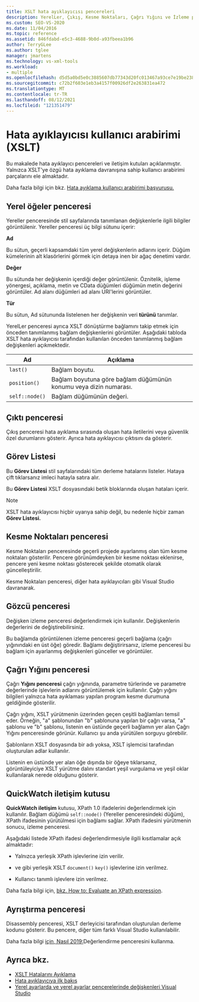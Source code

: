 ```yaml
---
title: XSLT hata ayıklayıcısı pencereleri
description: YerelLer, Çıkış, Kesme Noktaları, Çağrı Yığını ve İzleme pencereleri de dahil olmak üzere XSLT'ye özgü hata ayıklama davranışını kontrol altına alan XSLT hata ayıklayıcısı kullanıcı arabirimi parçaları hakkında bilgi öğrenin.
ms.custom: SEO-VS-2020
ms.date: 11/04/2016
ms.topic: reference
ms.assetid: 846fdabd-e5c3-4688-9b0d-a93fbeea1b96
author: TerryGLee
ms.author: tglee
manager: jmartens
ms.technology: vs-xml-tools
ms.workload:
- multiple
ms.openlocfilehash: d5d5a0bd5e0c3885607db77343d20fc013467a93ce7e19be2387d84010556751
ms.sourcegitcommit: c72b2f603e1eb3a4157f00926df2e263831ea472
ms.translationtype: MT
ms.contentlocale: tr-TR
ms.lasthandoff: 08/12/2021
ms.locfileid: "121351479"
---
```

# <a name="debugger-user-interface-xslt"></a>Hata ayıklayıcısı kullanıcı arabirimi (XSLT)

Bu makalede hata ayıklayıcı pencereleri ve iletişim kutuları açıklanmıştır. Yalnızca XSLT'ye özgü hata ayıklama davranışına sahip kullanıcı arabirimi parçalarını ele almaktadır.

Daha fazla bilgi için bkz. [Hata ayıklama kullanıcı arabirimi başvurusu.](../debugger/debugging-user-interface-reference.md)

## <a name="locals-window"></a>Yerel öğeler penceresi

Yereller penceresinde stil sayfalarında tanımlanan değişkenlerle ilgili bilgiler görüntülenir. Yereller penceresi üç bilgi sütunu içerir:

**Ad**

Bu sütun, geçerli kapsamdaki tüm yerel değişkenlerin adlarını içerir. Düğüm kümelerinin alt klasörlerini görmek için detaya inen bir ağaç denetimi vardır.

**Değer**

Bu sütunda her değişkenin içerdiği değer görüntülenir. Öznitelik, işleme yönergesi, açıklama, metin ve CData düğümleri düğümün metin değerini görüntüler. Ad alanı düğümleri ad alanı URI'lerini görüntüler.

**Tür**

Bu sütun, Ad sütununda listelenen her değişkenin veri **türünü** tanımlar.

YerelLer penceresi ayrıca XSLT dönüştürme bağlamını takip etmek için önceden tanımlanmış bağlam değişkenlerini görüntüler. Aşağıdaki tabloda XSLT hata ayıklayıcısı tarafından kullanılan önceden tanımlanmış bağlam değişkenleri açıkmektedir.

|Ad|Açıklama|
|-|-----------------|
|`last()`|Bağlam boyutu.|
|`position()`|Bağlam boyutuna göre bağlam düğümünün konumu veya dizin numarası.|
|`self::node()`|Bağlam düğümünün değeri.|

## <a name="output-window"></a>Çıktı penceresi

Çıkış penceresi hata ayıklama sırasında oluşan hata iletilerini veya güvenlik özel durumlarını gösterir. Ayrıca hata ayıklayıcısı çıktısını da gösterir.

## <a name="task-list"></a>Görev Listesi

Bu **Görev Listesi** stil sayfalarındaki tüm derleme hatalarını listeler. Hataya çift tıklarsanız imleci hatayla satıra alır.

Bu **Görev Listesi** XSLT dosyasındaki betik bloklarında oluşan hataları içerir.

> [!NOTE]
> XSLT hata ayıklayıcısı hiçbir uyarıya sahip değil, bu nedenle hiçbir zaman **Görev Listesi.**

## <a name="breakpoints-window"></a>Kesme Noktaları penceresi

Kesme Noktaları penceresinde geçerli projede ayarlanmış olan tüm kesme noktaları gösterilir. Pencere görünümdeyken bir kesme noktası eklenirse, pencere yeni kesme noktası gösterecek şekilde otomatik olarak güncelleştirilir.

Kesme Noktaları penceresi, diğer hata ayıklayıcıları gibi Visual Studio davranarak.

## <a name="watch-window"></a>Gözcü penceresi

Değişken izleme penceresi değerlendirmek için kullanılır. Değişkenlerin değerlerini de değiştirebilirsiniz.

Bu bağlamda görüntülenen izleme penceresi geçerli bağlama (çağrı yığınındaki en üst öğe) göredir. Bağlamı değiştirirsanız, izleme penceresi bu bağlam için ayarlanmış değişkenleri günceller ve görüntüler.

## <a name="call-stack-window"></a>Çağrı Yığını penceresi

Çağrı **Yığını penceresi** çağrı yığınında, parametre türlerinde ve parametre değerlerinde işlevlerin adlarını görüntülemek için kullanılır. Çağrı yığını bilgileri yalnızca hata ayıklaması yapılan program kesme durumuna geldiğinde gösterilir.

Çağrı yığını, XSLT yürütmenin üzerinden geçen çeşitli bağlamları temsil eder. Örneğin, "a" şablonundan "b" şablonuna yapılan bir çağrı varsa, "a" şablonu  ve "b" şablonu, listenin en üstünde geçerli bağlamın yer alan Çağrı Yığını penceresinde görünür. Kullanıcı şu anda yürütülen sorguyu görebilir.

Şablonların XSLT dosyasında bir adı yoksa, XSLT işlemcisi tarafından oluşturulan adlar kullanılır.

Listenin en üstünde yer alan öğe dışında bir öğeye tıklarsanız, görüntüleyiciye XSLT yürütme dalını standart yeşil vurgulama ve yeşil oklar kullanılarak nerede olduğunu gösterir.

## <a name="quickwatch-dialog-box"></a>QuickWatch iletişim kutusu

**QuickWatch iletişim** kutusu, XPath 1.0 ifadelerini değerlendirmek için kullanılır. Bağlam düğümü `self::node()` (Yereller penceresindeki düğüm), XPath ifadesinin yürütülmesi için bağlamı sağlar. XPath ifadesini yürütmenin sonucu, izleme penceresi.

Aşağıdaki listede XPath ifadesi değerlendirmesiyle ilgili kısıtlamalar açık almaktadır:

- Yalnızca yerleşik XPath işlevlerine izin verilir.

- ve gibi yerleşik XSLT `document()` `key()` işlevlerine izin verilmez.

- Kullanıcı tanımlı işlevlere izin verilmez.

Daha fazla bilgi için, [bkz. How to: Evaluate an XPath expression](../xml-tools/how-to-evaluate-an-xpath-expression.md).

## <a name="disassembly-window"></a>Ayrıştırma penceresi

Disassembly penceresi, XSLT derleyicisi tarafından oluşturulan derleme kodunu gösterir. Bu pencere, diğer tüm farklı Visual Studio kullanılabilir.

Daha fazla bilgi [için, Nasıl 2019:](../debugger/how-to-use-the-disassembly-window.md)Değerlendirme penceresini kullanma.

## <a name="see-also"></a>Ayrıca bkz.

- [XSLT Hatalarını Ayıklama](../xml-tools/debugging-xslt.md)
- [Hata ayıklayıcıya ilk bakış](../debugger/debugger-feature-tour.md)
- [Yerel ayarlarda ve yerel ayarlar pencerelerinde değişkenleri Visual Studio](../debugger/autos-and-locals-windows.md)
